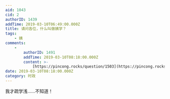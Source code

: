 ```yaml
---
aid: 1043
cid: 2
authorID: 1439
addTime: 2019-03-10T06:49:00.000Z
title: 请问各位，什么叫做姨学？
tags:
    - 姨
comments:
    -
        authorID: 1491
        addTime: 2019-03-10T08:18:00.000Z
        content: >-
            [https://pincong.rocks/question/1503](https://pincong.rocks/question/1503)
date: 2019-03-10T08:18:00.000Z
category: 时政
---
```


我才疏学浅……不知道！

